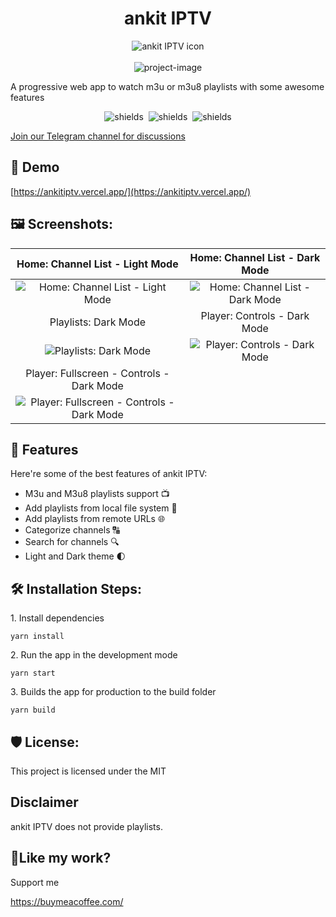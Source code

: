 <h1 align="center" id="title">ankit IPTV</h1>

<div align="center"><img src="logo.png" alt="ankit IPTV icon" /></div>
<br />

<div align="center"><img src="https://socialify.git.ci/MobinurRahaman/ankit-iptv/image?description=1&amp;font=Inter&amp;forks=1&amp;issues=1&amp;language=1&amp;name=1&amp;owner=1&amp;pattern=Plus&amp;pulls=1&amp;stargazers=1&amp;theme=Autonguage=1&amp;name=1&amp;owner=1&amp;pattern=Plus&amp;pulls=1&amp;stargazers=1&amp;theme=Dark" alt="project-image"></div>

<p id="description">A progressive web app to watch m3u or m3u8 playlists with some awesome features</p>

<div align="center">
    <img src="https://img.shields.io/badge/React-blue" alt="shields">&nbsp;
    <img src="https://img.shields.io/badge/Material_UI-blue" alt="shields">&nbsp;
    <img src="https://img.shields.io/badge/Dexie.js-blue" alt="shields">
</div>

<a href="https://t.me/elliltoiptv">Join our Telegram channel for discussions</a>

<h2>🚀 Demo</h2>

[https://ankitiptv.vercel.app/](https://ankitiptv.vercel.app/)

<h2>🖼 Screenshots:</h2>

|                                 Home: Channel List - Light Mode                                 |                     Home: Channel List - Dark Mode                      |
| :---------------------------------------------------------------------------------------------: | :---------------------------------------------------------------------: |
|               ![Home: Channel List - Light Mode  ](./screenshots/home-light.jpg)                |     ![Home: Channel List - Dark Mode ](./screenshots/home-dark.jpg)     |
|                                      Playlists: Dark Mode                                       |                      Player: Controls - Dark Mode                       |
|                    ![Playlists: Dark Mode](./screenshots/playlists-dark.jpg)                    | ![Player: Controls - Dark Mode](./screenshots/player-controls-dark.jpg) |
|                            Player: Fullscreen - Controls - Dark Mode                            |                                                                         |
| ![Player: Fullscreen - Controls - Dark Mode](./screenshots/player-fullscreen-controls-dark.jpg) |                                                                         |

<h2>🧐 Features</h2>

Here're some of the best features of ankit IPTV:

- M3u and M3u8 playlists support 📺
- Add playlists from local file system 📂
- Add playlists from remote URLs 🌐
- Categorize channels 🔠
- Search for channels 🔍
- Light and Dark theme 🌓

<h2>🛠️ Installation Steps:</h2>

<p>1. Install dependencies</p>

```
yarn install
```

<p>2. Run the app in the development mode</p>

```
yarn start
```

<p>3. Builds the app for production to the build folder</p>

```
yarn build
```

<h2>🛡️ License:</h2>

This project is licensed under the MIT

<h2>Disclaimer</h2>

ankit IPTV does not provide playlists.

<h2>💖Like my work?</h2>

Support me<p>https://buymeacoffee.com/</p>
